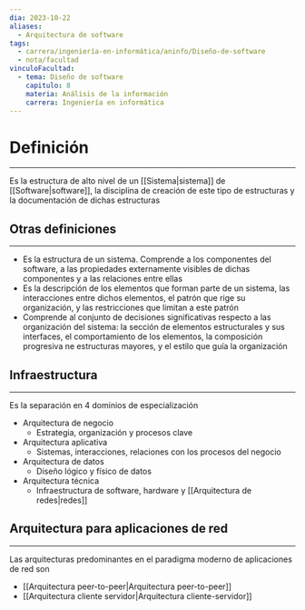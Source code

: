 ```yaml
---
dia: 2023-10-22
aliases:
  - Arquitectura de software
tags:
  - carrera/ingeniería-en-informática/aninfo/Diseño-de-software
  - nota/facultad
vinculoFacultad:
  - tema: Diseño de software
    capitulo: 8
    materia: Análisis de la información
    carrera: Ingeniería en informática
---
```

# Definición
---
Es la estructura de alto nivel de un [[Sistema|sistema]] de [[Software|software]], la disciplina de creación de este tipo de estructuras y la documentación de dichas estructuras

## Otras definiciones
---
* Es la estructura de un sistema. Comprende a los componentes del software, a las propiedades externamente visibles de dichas componentes y a las relaciones entre ellas
* Es la descripción de los elementos que forman parte de un sistema, las interacciones entre dichos elementos, el patrón que rige su organización, y las restricciones que limitan a este patrón
* Comprende al conjunto de decisiones significativas respecto a las organización del sistema: la sección de elementos estructurales y sus interfaces, el comportamiento de los elementos, la composición progresiva ne estructuras mayores, y el estilo que guía la organización

## Infraestructura
---
Es la separación en 4 dominios de especialización
* Arquitectura de negocio
	* Estrategia, organización y procesos clave
* Arquitectura aplicativa
	* Sistemas, interacciones, relaciones con los procesos del negocio
* Arquitectura de datos
	* Diseño lógico y físico de datos
* Arquitectura técnica
	* Infraestructura de software, hardware y [[Arquitectura de redes|redes]]

## Arquitectura para aplicaciones de red
---
Las arquitecturas predominantes en el paradigma moderno de aplicaciones de red son
* [[Arquitectura peer-to-peer|Arquitectura peer-to-peer]]
* [[Arquitectura cliente servidor|Arquitectura cliente-servidor]] 